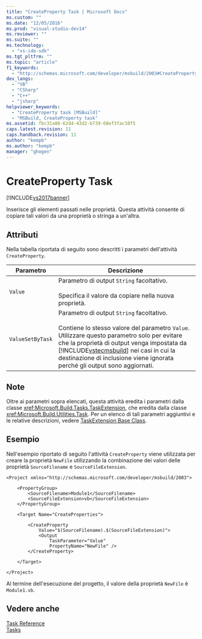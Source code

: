 ```yaml
---
title: "CreateProperty Task | Microsoft Docs"
ms.custom: ""
ms.date: "12/05/2016"
ms.prod: "visual-studio-dev14"
ms.reviewer: ""
ms.suite: ""
ms.technology: 
  - "vs-ide-sdk"
ms.tgt_pltfrm: ""
ms.topic: "article"
f1_keywords: 
  - "http://schemas.microsoft.com/developer/msbuild/2003#CreateProperty"
dev_langs: 
  - "VB"
  - "CSharp"
  - "C++"
  - "jsharp"
helpviewer_keywords: 
  - "CreateProperty task [MSBuild]"
  - "MSBuild, CreateProperty task"
ms.assetid: fbc31a88-62d4-43d2-b739-68ef3fac38f5
caps.latest.revision: 11
caps.handback.revision: 11
author: "kempb"
ms.author: "kempb"
manager: "ghogen"
---
```

# CreateProperty Task
[!INCLUDE[vs2017banner](../code-quality/includes/vs2017banner.md)]

Inserisce gli elementi passati nelle proprietà.   Questa attività consente di copiare tali valori da una proprietà o stringa a un'altra.  
  
## Attributi  
 Nella tabella riportata di seguito sono descritti i parametri dell'attività `CreateProperty`.  
  
|Parametro|Descrizione|  
|---------------|-----------------|  
|`Value`|Parametro di output `String` facoltativo.<br /><br /> Specifica il valore da copiare nella nuova proprietà.|  
|`ValueSetByTask`|Parametro di output `String` facoltativo.<br /><br /> Contiene lo stesso valore del parametro `Value`.  Utilizzare questo parametro solo per evitare che la proprietà di output venga impostata da [!INCLUDE[vstecmsbuild](../extensibility/internals/includes/vstecmsbuild_md.md)] nei casi in cui la destinazione di inclusione viene ignorata perché gli output sono aggiornati.|  
  
## Note  
 Oltre ai parametri sopra elencati, questa attività eredita i parametri dalla classe <xref:Microsoft.Build.Tasks.TaskExtension>, che eredita dalla classe <xref:Microsoft.Build.Utilities.Task>.  Per un elenco di tali parametri aggiuntivi e le relative descrizioni, vedere [TaskExtension Base Class](../msbuild/taskextension-base-class.md).  
  
## Esempio  
 Nell'esempio riportato di seguito l'attività `CreateProperty` viene utilizzata per creare la proprietà `NewFile` utilizzando la combinazione dei valori delle proprietà `SourceFilename` e `SourceFileExtension`.  
  
```  
<Project xmlns="http://schemas.microsoft.com/developer/msbuild/2003">  
  
    <PropertyGroup>  
        <SourceFilename>Module1</SourceFilename>  
        <SourceFileExtension>vb</SourceFileExtension>  
    </PropertyGroup>  
  
    <Target Name="CreateProperties">  
  
        <CreateProperty  
            Value="$(SourceFilename).$(SourceFileExtension)">  
            <Output  
                TaskParameter="Value"  
                PropertyName="NewFile" />  
        </CreateProperty>  
  
    </Target>  
  
</Project>  
```  
  
 Al termine dell'esecuzione del progetto, il valore della proprietà `NewFile` è `Module1.vb`.  
  
## Vedere anche  
 [Task Reference](../msbuild/msbuild-task-reference.md)   
 [Tasks](../msbuild/msbuild-tasks.md)